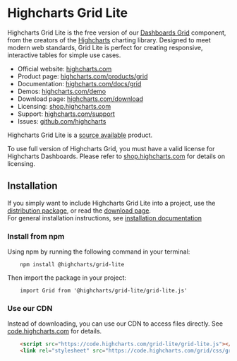 # Highcharts Grid Lite

Highcharts Grid Lite is the free version of our [Dashboards Grid](https://www.highcharts.com/docs/dashboards/grid-component) component, from the creators of the [Highcharts](https://github.com/highcharts/highcharts) charting library. Designed to meet modern web standards, Grid Lite is perfect for creating responsive, interactive tables for simple use cases.

- Official website: [highcharts.com](http://www.highcharts.com)
- Product page: [highcharts.com/products/grid](https://www.highcharts.com/products/grid/)
- Documentation: [highcharts.com/docs/grid](https://www.highcharts.com/docs/grid/installation)
- Demos: [highcharts.com/demo](https://www.highcharts.com/demo#highcharts-dashboards-demo-basic)
- Download page: [highcharts.com/download](http://www.highcharts.com/download)
- Licensing: [shop.highcharts.com](https://shop.highcharts.com/)
- Support: [highcharts.com/support](http://www.highcharts.com/support)
- Issues: [github.com/highcharts](https://github.com/highcharts/highcharts/issues)

Highcharts Grid Lite is a [source available](https://en.wikipedia.org/wiki/Source-available_software) product.

To use full version of Highcharts Grid, you must have a valid license for Highcharts Dashboards. Please refer to [shop.highcharts.com](https://shop.highcharts.com/) for details on licensing.

## Installation

If you simply want to include Highcharts Grid Lite into a project, use the [distribution package](https://www.npmjs.com/package/@highcharts/grid-lite), or read the [download page](http://www.highcharts.com/download).  
For general installation instructions, see [installation documentation](https://highcharts.com/docs/grid/installation)

### Install from npm
Using npm by running the following command in your terminal:

```Shell
    npm install @highcharts/grid-lite
```

Then import the package in your project:

```JS
    import Grid from '@highcharts/grid-lite/grid-lite.js'
```

### Use our CDN

Instead of downloading, you can use our CDN to access files directly. See [code.highcharts.com](https://code.highcharts.com) for details.

```HTML
    <script src="https://code.highcharts.com/grid-lite/grid-lite.js"></script>
    <link rel="stylesheet" src="https://code.highcharts.com/grid/css/grid.css">
```
